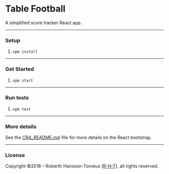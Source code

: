 # Table Football
A simplified score tracker React app.

----

### Setup
1. `npm install`

----

### Get Started
1. `npm start`

----

### Run tests
1. `npm test`

----

### More details
See the [CRA_README.md][2]-file for more details on the React bootstrap.

----
### License
Copyright ©2018 – Roberth Hansson-Tornéus ([R-H-T][1]), all rights reserved.

[1]:	https://github.com/R-H-T
[2]:  CRA_README.md
